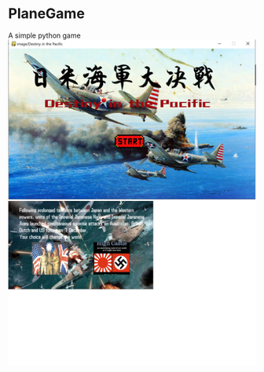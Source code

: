# PlaneGame
A simple python game
![image](https://github.com/YaoxuLiUVic/PlaneGame/blob/master/image/demo_01.png)
![image](https://github.com/YaoxuLiUVic/PlaneGame/blob/master/image/demo02.png)
